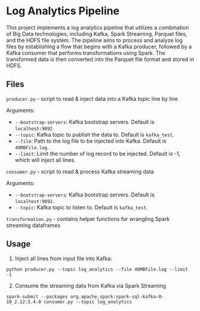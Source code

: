 # Log Analytics Pipeline

This project implements a log analytics pipeline that utilizes a combination of Big Data technologies, including Kafka, Spark Streaming, Parquet files, and the HDFS file system. The pipeline aims to process and analyze log files by establishing a flow that begins with a Kafka producer, followed by a Kafka consumer that performs transformations using Spark. The transformed data is then converted into the Parquet file format and stored in HDFS.

## Files

`producer.py` - script to read & inject data into a Kafka topic line by line

Arguments:

- `--bootstrap-servers`: Kafka bootstrap servers. Default is `localhost:9092`.
- `--topic`: Kafka topic to publish the data to. Default is `kafka_test`.
- `--file`: Path to the log file to be injected into Kafka. Default is `40MBFile.log`.
- `--limit`: Limit the number of log record to be injected. Default is -1, which will inject all lines.


`consumer.py` - script to read & process Kafka streaming data

Arguments:

- `--bootstrap-servers`: Kafka bootstrap servers. Default is `localhost:9092`.
- `--topic`: Kafka topic to listen to. Default is `kafka_test`.


`transformation.py` - contains helper functions for wrangling Spark streaming dataframes


## Usage

1. Inject all lines from input file into Kafka:

```
python producer.py --topic log_analytics --file 40MBFile.log --limit -1
```

2. Consume the streaming data from Kafka via Spark Streaming
   
```
spark-submit --packages org.apache.spark:spark-sql-kafka-0-10_2.12:3.4.0 consumer.py --topic log_analytics
```
